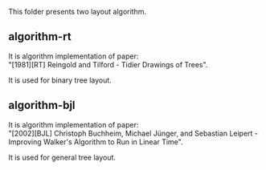 This folder presents two layout algorithm.

## algorithm-rt
It is algorithm implementation of paper:  
"[1981][RT] Reingold and Tilford - Tidier Drawings of Trees".  

It is used for binary tree layout.

## algorithm-bjl
It is algorithm implementation of paper:  
"[2002][BJL] Christoph Buchheim, Michael Jünger, and Sebastian Leipert -  
Improving Walker's Algorithm to Run in Linear Time". 

It is used for general tree layout.
